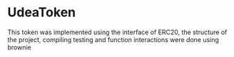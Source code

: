 # UdeaToken
This token was implemented using the interface of ERC20, the structure of the project, compiling testing and function interactions were done using brownie
